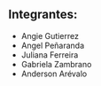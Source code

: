 ## Integrantes:
* Angie Gutierrez
* Angel Peñaranda
* Juliana Ferreira
* Gabriela Zambrano
* Anderson Arévalo
